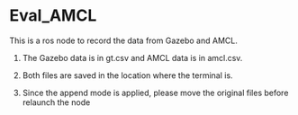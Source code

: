 # Eval_AMCL

This is a ros node to record the data from Gazebo and AMCL.

1.  The Gazebo data is in gt.csv and AMCL data is in amcl.csv.

2.  Both files are saved in the location where the terminal is.

3.  Since the append mode is applied, please move the original files before relaunch the node
